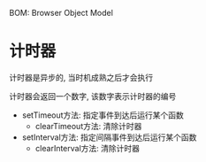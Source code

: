 BOM: Browser Object Model

# 计时器

计时器是异步的, 当时机成熟之后才会执行

计时器会返回一个数字, 该数字表示计时器的编号

- setTimeout方法: 指定事件到达后运行某个函数
  - clearTimeout方法: 清除计时器
- setInterval方法: 指定间隔事件到达后运行某个函数
  - clearInterval方法: 清除计时器